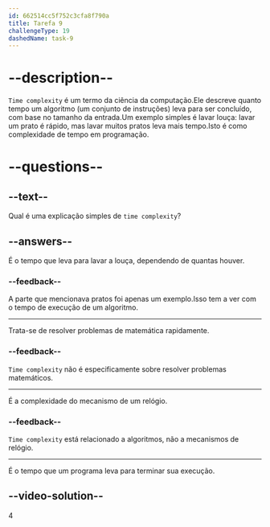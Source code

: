 ```yaml
---
id: 662514cc5f752c3cfa8f790a
title: Tarefa 9
challengeType: 19
dashedName: task-9
---
```


# --description--

`Time complexity` é um termo da ciência da computação.Ele descreve quanto tempo um algoritmo (um conjunto de instruções) leva para ser concluído, com base no tamanho da entrada.Um exemplo simples é lavar louça: lavar um prato é rápido, mas lavar muitos pratos leva mais tempo.Isto é como complexidade de tempo em programação.

# --questions--

## --text--

Qual é uma explicação simples de `time complexity`?

## --answers--

É o tempo que leva para lavar a louça, dependendo de quantas houver.

### --feedback--

A parte que mencionava pratos foi apenas um exemplo.Isso tem a ver com o tempo de execução de um algoritmo.

---

Trata-se de resolver problemas de matemática rapidamente.

### --feedback--

`Time complexity` não é especificamente sobre resolver problemas matemáticos.

---

É a complexidade do mecanismo de um relógio.

### --feedback--

`Time complexity` está relacionado a algoritmos, não a mecanismos de relógio.

---

É o tempo que um programa leva para terminar sua execução.

## --video-solution--

4
